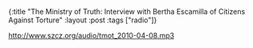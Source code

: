 {:title "The Ministry of Truth: Interview with Bertha Escamilla of Citizens Against Torture"
:layout :post
:tags  ["radio"]}

<http://www.szcz.org/audio/tmot_2010-04-08.mp3>

